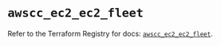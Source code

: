 # `awscc_ec2_ec2_fleet`

Refer to the Terraform Registry for docs: [`awscc_ec2_ec2_fleet`](https://registry.terraform.io/providers/hashicorp/awscc/0.70.0/docs/resources/ec2_ec2_fleet).
